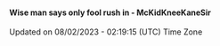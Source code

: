 #### Wise man says only fool rush in - McKidKneeKaneSir
Updated on 08/02/2023 - 02:19:15 (UTC) Time Zone

